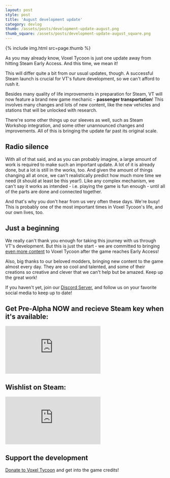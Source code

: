 ```yaml
---
layout: post
style: post
title: 'August development update'
category: devlog
thumb: /assets/posts/development-update-august.png
thumb_square: /assets/posts/development-update-august_square.png
---
```


{% include img.html src=page.thumb %}

As you may already know, Voxel Tycoon is just one update away from hitting Steam Early Access. And this time, we mean it!

This will differ quite a bit from our usual updates, though. A successful Steam launch is crucial for VT's future development, so we can't afford to rush it.

Besides many quality of life improvements in preparation for Steam, VT will now feature a brand new game mechanic - **passenger transportation**! This involves many changes and lots of new content, like the new vehicles and stations that will be unlocked with research.

There're some other things up our sleeves as well, such as Steam Workshop integration, and some other unannounced changes and improvements. All of this is bringing the update far past its original scale.

## Radio silence

With all of that said, and as you can probably imagine, a large amount of work is required to make such an important update. A lot of it is already done, but a lot is still in the works, too. And given the amount of things changing all at once, we can't realistically predict how much more time we need (it should at least be this year!). Like any complex mechanism, we can't say it works as intended - i.e. playing the game is fun enough - until all of the parts are done and connected together.

And that's why you don't hear from us very often these days. We're busy! This is probably one of the most important times in Voxel Tycoon's life, and our own lives, too.

## Just a beginning

We really can't thank you enough for taking this journey with us through VT's development. But this is just the start - we are committed to bringing [even more content](https://voxeltycoon.xyz/roadmap) to Voxel Tycoon after the game reaches Early Access!

Also, big thanks to our beloved modders, bringing new content to the game almost every day. They are so cool and talented, and some of their creations so creative and clever that we can't help but be amazed. Keep up the great work!

If you haven't yet, join our [Discord Server](//discord.gg/voxeltycoon), and follow us on your favorite social media to keep up to date!

## Get Pre-Alpha NOW and recieve Steam key when it's available:

<iframe frameborder="0" src="https://itch.io/embed/434404?linkback=true&amp;border_width=0&amp;bg_color=32A094&amp;fg_color=ffffff&amp;link_color=20ff92&amp;border_color=4bb9ad" class="widget-itchio_dark"></iframe>

## Wishlist on Steam:

<iframe class="widget-steam_modal" src="https://store.steampowered.com/widget/732050/" frameborder="0"></iframe>

## Support the development

[Donate to Voxel Tycoon](https://voxeltycoon.xyz/donate) and get into the game credits!
